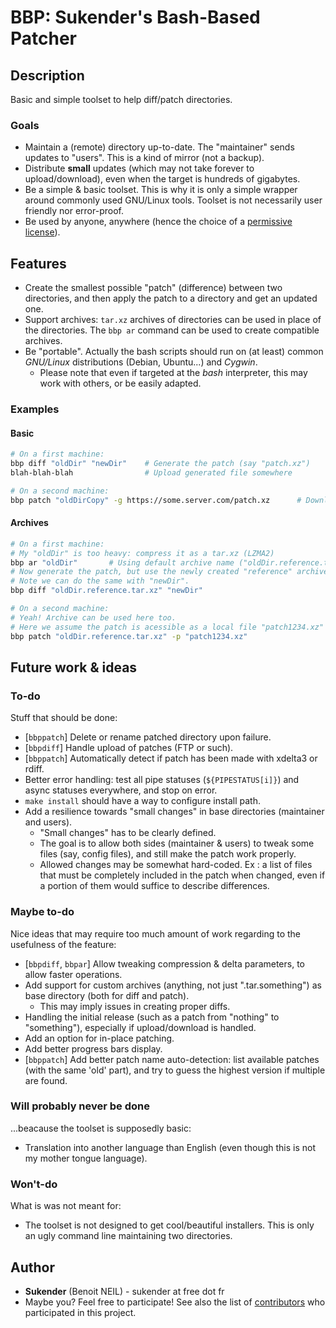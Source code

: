 # BBP: Sukender's Bash-Based Patcher

## Description
Basic and simple toolset to help diff/patch directories.

### Goals
- Maintain a (remote) directory up-to-date. The "maintainer" sends updates to "users". This is a kind of mirror (not a backup).
- Distribute **small** updates (which may not take forever to upload/download), even when the target is hundreds of gigabytes.
- Be a simple & basic toolset. This is why it is only a simple wrapper around commonly used GNU/Linux tools. Toolset is not necessarily user friendly nor error-proof.
- Be used by anyone, anywhere (hence the choice of a [permissive license](COPYING.txt)).

## Features
- Create the smallest possible "patch" (difference) between two directories, and then apply the patch to a directory and get an updated one.
- Support archives: ```tar.xz``` archives of directories can be used in place of the directories. The ```bbp ar``` command can be used to create compatible archives.
- Be "portable". Actually the bash scripts should run on (at least) common *GNU/Linux* distributions (Debian, Ubuntu...) and *Cygwin*.
  - Please note that even if targeted at the *bash* interpreter, this may work with others, or be easily adapted.

### Examples
#### Basic
```bash
# On a first machine:
bbp diff "oldDir" "newDir"    # Generate the patch (say "patch.xz")
blah-blah-blah                # Upload generated file somewhere

# On a second machine:
bbp patch "oldDirCopy" -g https://some.server.com/patch.xz      # Download and apply patch
```

#### Archives
```bash
# On a first machine:
# My "oldDir" is too heavy: compress it as a tar.xz (LZMA2)
bbp ar "oldDir"       # Using default archive name ("oldDir.reference.tar.xz")
# Now generate the patch, but use the newly created "reference" archive in place of the source directory.
# Note we can do the same with "newDir".
bbp diff "oldDir.reference.tar.xz" "newDir"

# On a second machine:
# Yeah! Archive can be used here too.
# Here we assume the patch is acessible as a local file "patch1234.xz"
bbp patch "oldDir.reference.tar.xz" -p "patch1234.xz"
```

## Future work & ideas
### To-do
Stuff that should be done:
- [```bbppatch```] Delete or rename patched directory upon failure.
- [```bbpdiff```] Handle upload of patches (FTP or such).
- [```bbppatch```] Automatically detect if patch has been made with xdelta3 or rdiff.
- Better error handling: test all pipe statuses (```${PIPESTATUS[i]}```) and async statuses everywhere, and stop on error.
- ```make install``` should have a way to configure install path.
- Add a resilience towards "small changes" in base directories (maintainer and users).
  - "Small changes" has to be clearly defined.
  - The goal is to allow both sides (maintainer & users) to tweak some files (say, config files), and still make the patch work properly.
  - Allowed changes may be somewhat hard-coded. Ex : a list of files that must be completely included in the patch when changed, even if a portion of them would suffice to describe differences.

### Maybe to-do
Nice ideas that may require too much amount of work regarding to the usefulness of the feature:
- [```bbpdiff```, ```bbpar```] Allow tweaking compression & delta parameters, to allow faster operations.
- Add support for custom archives (anything, not just ".tar.something") as base directory (both for diff and patch).
  - This may imply issues in creating proper diffs.
- Handling the initial release (such as a patch from "nothing" to "something"), especially if upload/download is handled.
- Add an option for in-place patching.
- Add better progress bars display.
- [```bbppatch```] Add better patch name auto-detection: list available patches (with the same 'old' part), and try to guess the highest version if multiple are found.

### Will probably never be done
...beacause the toolset is supposedly basic:
- Translation into another language than English (even though this is not my mother tongue language).

### Won't-do
What is was not meant for:
- The toolset is not designed to get cool/beautiful installers. This is only an ugly command line maintaining two directories.

## Author
- **Sukender** (Benoit NEIL) - sukender at free dot fr
- Maybe you? Feel free to participate!
See also the list of [contributors](https://github.com/Sukender/bash-based-patcher/contributors) who participated in this project.
